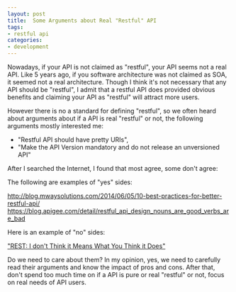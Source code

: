 ```yaml
---
layout: post
title:  Some Arguments about Real "Restful" API
tags: 
- restful api
categories:
- development
---
```



Nowadays, if your API is not claimed as "restful", your API seems not a real API. Like 5 years ago, if you software architecture was not claimed as SOA, it seemed not a real architecture. Though I think it's not necessary that any API should be "restful", I admit that a restful API does provided obvious benefits and claiming your API as "restful" will attract more users. 

However there is no a standard for defining "restful", so we often heard about arguments about if a API is real "restful" or not, the following arguments mostly interested me: 

-  "Restful API should have pretty URIs", 
-  "Make the API Version mandatory and do not release an unversioned API"


After I searched the Internet, I found that most agree, some don't agree: 

The following are examples of "yes" sides: 

<http://blog.mwaysolutions.com/2014/06/05/10-best-practices-for-better-restful-api/>
<https://blog.apigee.com/detail/restful_api_design_nouns_are_good_verbs_are_bad>

Here is an example of "no" sides:  

 ["REST: I don't Think it Means What You Think it Does"](https://www.youtube.com/watch?v=pspy1H6A3FM&feature=youtu.be&t=17m16s)

Do we need to care about them? In my opinion, yes, we need to carefully read their arguments and know the impact of pros and cons. After that, don't spend too much time on if a API is pure or real "restful" or not, focus on real needs of API users.







